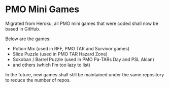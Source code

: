 # PMO Mini Games

Migrated from Heroku, all PMO mini games that were coded shall now be based in GitHub.

Below are the games:
* Potion Mix (used in RFF, PMO TAR and Survivor games)
* Slide Puzzle (used in PMO TAR Hazard Zone)
* Sokoban / Barrel Puzzle (used in PMO Pa-TARs Day and PSL Aklan)
* and others (which I'm too lazy to list)

In the future, new games shall still be maintained under the same repository to reduce the number of repos.
